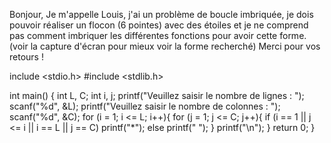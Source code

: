 Bonjour,
Je m'appelle Louis, j'ai un problème de boucle imbriquée, je dois pouvoir réaliser un flocon (6 pointes) avec des étoiles et je ne comprend pas comment imbriquer les différentes fonctions pour avoir cette forme. (voir la capture d'écran pour mieux voir la forme recherché)
Merci pour vos retours !

include <stdio.h>
#include <stdlib.h>

int main()
{
    int L, C;
    int i, j;
    printf("Veuillez saisir le nombre de lignes : ");
    scanf("%d", &L);
    printf("Veuillez saisir le nombre de colonnes : ");
    scanf("%d", &C);
    for (i = 1; i <= L; i++){
        for (j = 1; j <= C; j++){
            if (i == 1 || j <= i || i == L || j == C)
                printf("*");
            else
                printf(" ");
        }
    printf("\n");
    }
    return 0;
}
